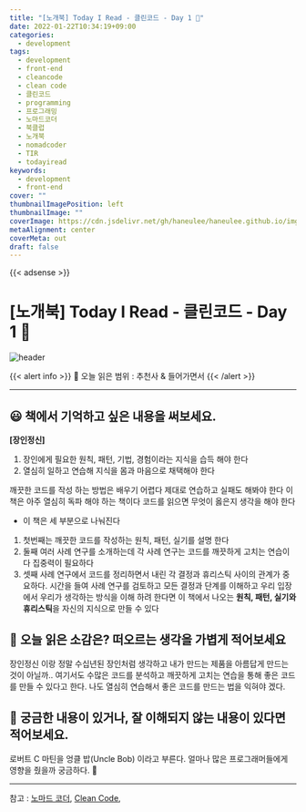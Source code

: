 ```yaml
---
title: "[노개북] Today I Read - 클린코드 - Day 1 📕"
date: 2022-01-22T10:34:19+09:00
categories:
  - development
tags:
  - development
  - front-end
  - cleancode
  - clean code
  - 클린코드
  - programming
  - 프로그래밍
  - 노마드코더
  - 북클럽
  - 노개북
  - nomadcoder
  - TIR
  - todayiread
keywords:
  - development
  - front-end
cover: ""
thumbnailImagePosition: left
thumbnailImage: ""
coverImage: https://cdn.jsdelivr.net/gh/haneulee/haneulee.github.io/img/post/book/book.png
metaAlignment: center
coverMeta: out
draft: false
---
```


<!--toc-->

{{< adsense >}}

# [노개북] Today I Read - 클린코드 - Day 1 📕

![header](https://capsule-render.vercel.app/api?type=waving&color=auto&height=400&section=header&text=Today_I_read📚&fontSize=100&animation=twinkling)

{{< alert info >}}
🔖 오늘 읽은 범위 : 추천사 & 들어가면서
{{< /alert >}}

---

## 😃 **책에서 기억하고 싶은 내용을 써보세요.**

**[장인정신]**

1. 장인에게 필요한 원칙, 패턴, 기법, 경험이라는 지식을 습득 해야 한다
2. 열심히 일하고 연습해 지식을 몸과 마음으로 채택해야 한다

깨끗한 코드를 작성 하는 방법은 배우기 어렵다
제대로 연습하고 실패도 해봐야 한다
이 책은 아주 열심히 독파 해야 하는 책이다
코드를 읽으면 무엇이 옳은지 생각을 해야 한다

- 이 책은 세 부분으로 나눠진다

1. 첫번째는 깨끗한 코드를 작성하는 원칙, 패턴, 실기를 설명 한다
2. 둘째 여러 사례 연구를 소개하는데 각 사례 연구는 코드를 깨끗하게 고치는 연습이다 집중력이 필요하다
3. 셋째 사례 연구에서 코드를 정리하면서 내린 각 결정과 휴리스틱 사이의 관계가 중요하다. 시간을 들여 사례 연구를 검토하고 모든 결정과 단계를 이해하고 우리 입장에서 우리가 생각하는 방식을 이해 하려 한다면 이 책에서 나오는 **원칙, 패턴, 실기와 휴리스틱**을 자신의 지식으로 만들 수 있다

## 🤔 **오늘 읽은 소감은? 떠오르는 생각을 가볍게 적어보세요**

장인정신 이랑 정말 수십년된 장인처럼 생각하고 내가 만드는 제품을 아름답게 만드는 것이 아닐까..
여기서도 수많은 코드를 분석하고 깨끗하게 고치는 연습을 통해 좋은 코드를 만들 수 있다고 한다.
나도 열심히 연습해서 좋은 코드를 만드는 법을 익혀야 겠다.

## 🔎 **궁금한 내용이 있거나, 잘 이해되지 않는 내용이 있다면 적어보세요.**

로버트 C 마틴을 엉클 밥(Uncle Bob) 이라고 부른다.
얼마나 많은 프로그래머들에게 영향을 줬을까 궁금하다. 🤔

---

참고 :
[노마드 코더](https://nomadcoders.co/),
[Clean Code](https://www.amazon.de/s?k=clean+code&language=en_GB&adgrpid=82416116576&gclid=CjwKCAiA0KmPBhBqEiwAJqKK4xEmgP0Qilu_Jqm-hLaN7NeZDM2RwUTtLRfh0Vnse08yK250y1Q9CRoCVNMQAvD_BwE&hvadid=394769215141&hvdev=c&hvlocint=1006094&hvlocphy=1009875&hvnetw=g&hvqmt=e&hvrand=9663709442593437821&hvtargid=kwd-301191331858&hydadcr=4258_1714682&tag=googdemozdesk-21&ref=pd_sl_8fm7hcj0n9_e),
